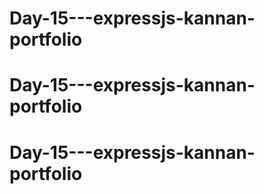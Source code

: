 # Day-15---expressjs-kannan-portfolio
# Day-15---expressjs-kannan-portfolio
# Day-15---expressjs-kannan-portfolio
